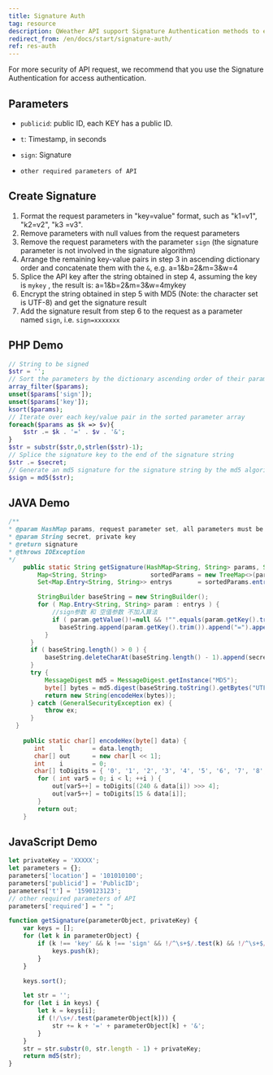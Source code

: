 ```yaml
---
title: Signature Auth
tag: resource
description: QWeather API support Signature Authentication methods to ensure the security of your key.
redirect_from: /en/docs/start/signature-auth/
ref: res-auth
---
```


For more security of API request, we recommend that you use the Signature Authentication for access authentication.

## Parameters
  
- `publicid`: public ID, each KEY has a public ID.

- `t`: Timestamp, in seconds

- `sign`: Signature

- `other required parameters of API`



## Create Signature

1. Format the request parameters in "key=value" format, such as "k1=v1", "k2=v2", "k3 =v3".
2. Remove parameters with null values from the request parameters
3. Remove the request parameters with the parameter `sign` (the signature parameter is not involved in the signature algorithm)
4. Arrange the remaining key-value pairs in step 3 in ascending dictionary order and concatenate them with the `&`, e.g. a=1&b=2&m=3&w=4
5. Splice the API key after the string obtained in step 4, assuming the key is `mykey` , the result is: a=1&b=2&m=3&w=4mykey
6. Encrypt the string obtained in step 5 with MD5 (Note: the character set is UTF-8) and get the signature result
7. Add the signature result from step 6 to the request as a parameter named `sign`, i.e. `sign=xxxxxxx`

## PHP Demo 

```php
// String to be signed
$str = '';
// Sort the parameters by the dictionary ascending order of their parameter names
array_filter($params);
unset($params['sign']);
unset($params['key']);
ksort($params);
// Iterate over each key/value pair in the sorted parameter array
foreach($params as $k => $v){
    $str .= $k . '=' . $v . '&';
}
$str = substr($str,0,strlen($str)-1);
// Splice the signature key to the end of the signature string
$str .= $secret;
// Generate an md5 signature for the signature string by the md5 algorithm, which is the value of the sign parameter we want to append
$sign = md5($str);
```

## JAVA Demo 

```java
/**
* @param HashMap params, request parameter set, all parameters must be converted to string type
* @param String secret, private key
* @return signature
* @throws IOException
*/
    public static String getSignature(HashMap<String, String> params, String secret) throws Exception {
        Map<String, String>            sortedParams = new TreeMap<>(params);
        Set<Map.Entry<String, String>> entrys       = sortedParams.entrySet();

        StringBuilder baseString = new StringBuilder();
        for ( Map.Entry<String, String> param : entrys ) {
            //sign参数 和 空值参数 不加入算法
            if ( param.getValue()!=null && !"".equals(param.getKey().trim()) && !"sign".equals(param.getKey  ().trim()) && !"key".equals(param.getKey().trim()) && !"".equals(param.getValue().trim()) ) {
              baseString.append(param.getKey().trim()).append("=").append(param.getValue().trim()).append  ("&");
          }
      }
      if ( baseString.length() > 0 ) {
          baseString.deleteCharAt(baseString.length() - 1).append(secret);
      }
      try {
          MessageDigest md5 = MessageDigest.getInstance("MD5");
          byte[] bytes = md5.digest(baseString.toString().getBytes("UTF-8"));
          return new String(encodeHex(bytes));
      } catch (GeneralSecurityException ex) {
          throw ex;
      }
  }
      
    public static char[] encodeHex(byte[] data) {
       int    l        = data.length;
       char[] out      = new char[l << 1];
       int    i        = 0;
       char[] toDigits = { '0', '1', '2', '3', '4', '5', '6', '7', '8', '9', 'a', 'b', 'c', 'd', 'e', 'f' };
        for ( int var5 = 0; i < l; ++i ) {
            out[var5++] = toDigits[(240 & data[i]) >>> 4];
            out[var5++] = toDigits[15 & data[i]];
        }
        return out;
    }
  ```

## JavaScript Demo
  
```js
let privateKey = 'XXXXX';
let parameters = {};
parameters['location'] = '101010100';
parameters['publicid'] = 'PublicID';
parameters['t'] = '1590123123';
// other required parameters of API
parameters['required'] = " ";

function getSignature(parameterObject, privateKey) {
    var keys = [];
    for (let k in parameterObject) {
        if (k !== 'key' && k !== 'sign' && !/^\s+$/.test(k) && !/^\s+$/.test(parameterObject[k])) {
            keys.push(k);
        }
    }

    keys.sort();

    let str = '';
    for (let i in keys) {
        let k = keys[i];
        if (!/\s+/.test(parameterObject[k])) {
            str += k + '=' + parameterObject[k] + '&';
        }
    }
    str = str.substr(0, str.length - 1) + privateKey;
    return md5(str);
}
```
